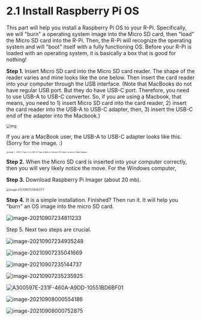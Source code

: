 # 2.1 Install Raspberry Pi OS

This part will help you install a Raspberry Pi OS to your R-Pi. Specifically, we will "burn" a operating system image into the Micro SD card, then "load" the Micro SD card into the R-Pi. Then, the R-Pi will recognize the operating system and will "boot" itself with a fully functioning OS. Before your R-Pi is loaded with an operating system, it is basically a box that is good for nothing!

**Step 1.** Insert Micro SD card into the Micro SD card reader. The shape of the reader varies and mine looks like the one below. Then insert the card reader into your computer through the USB interface. (Note that MacBooks do not have regular USB port. But they do have USB-C port. Therefore, you need to use USB-A to USB-C converter. So, if you are using a Macbook, that means, you need to 1) insert Micro SD card into the card reader, 2) insert the card reader into the USB-A to USB-C adapter, then, 3) insert the USB-C end of the adapter into the Macbook.) 

<img src="https://www.canakit.com/Media/400/1361.jpg" alt="img" style="zoom: 67%;" />

If you are a MacBook user, the USB-A to USB-C adapter looks like this. (Sorry for the image. :) 

<img src="https://i.ebayimg.com/images/g/KLkAAOSwqYJdEotR/s-l1600.jpg" alt="Image 1 - USB 3.1 Type C to USB 3.0 Type A Male-to-Female OTG Data Connector Cable Adapter" style="zoom:33%;" />



**Step 2.** When the Micro SD card is inserted into your computer correctly, then you will very likely notice the move. For the Windows computer, 







**Step 3.** Download Raspberry Pi Imager (about 20 mb). 

<img src="C:\Users\zwena\AppData\Roaming\Typora\typora-user-images\image-20210907234452177.png" alt="image-20210907234452177" style="zoom:50%;" />

**Step 4.** It is a simple installation. Finished? Then run it. It will help you "burn" an OS image into the micro SD card. 

![image-20210907234811233](D:\Documents\GitHub\wsu-mis-362\images\RpiImager)



Step 5. Next two steps are crucial. 

![image-20210907234935248](D:\Documents\GitHub\wsu-mis-362\images\rpi_imager_choice)



![image-20210907235041669](D:\Documents\GitHub\wsu-mis-362\images\rpi_choice_1)





![image-20210907235144737](D:\Documents\GitHub\wsu-mis-362\images\rpi_choice_2)



![image-20210907235235925](D:\Documents\GitHub\wsu-mis-362\images\rpi_choice_3)







![A300597E-231F-460A-A9DD-10551BD6BF01](D:\Documents\GitHub\wsu-mis-362\images\rpi_choice_finalize)





![image-20210908000554186](D:\Documents\GitHub\wsu-mis-362\images\rpi_choice_5)





![image-20210908000752875](D:\Documents\GitHub\wsu-mis-362\images\rpi_choice_6)





